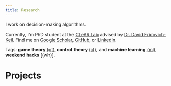 ```yaml
---
title: Research
---
```


I work on decision-making algorithms.

Currently, I'm PhD student at the [CLeAR Lab](https://clearoboticslab.github.io/) advised by [Dr. David Fridovich-Keil](https://www.ae.utexas.edu/people/faculty/faculty-directory/fridovich-keil). 
Find me on [Google Scholar](https://scholar.google.com/citations?user=q0dyHx4AAAAJ&hl=en), [GitHub](https://github.com/fernandopalafox), or [LinkedIn](https://www.linkedin.com/in/fernando-palafox/).

Tags: **game theory** [(gt)](tags/gt), **control theory** [(ct)](tags/ct), and **machine learning** [(ml)](tags/ml), **weekend hacks** [(wh)].

# Projects
